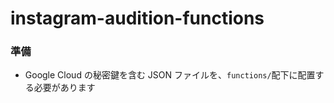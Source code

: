 # instagram-audition-functions

### 準備

- Google Cloud の秘密鍵を含む JSON ファイルを、`functions/`配下に配置する必要があります
